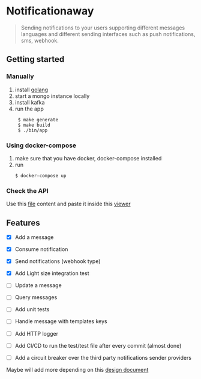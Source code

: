 # Notificationaway
> Sending notifications to your users supporting different messages languages and different sending interfaces such as push notifications, sms, webhook. 


## Getting started
### Manually
1. install [golang](https://golang.org/)
1. start a mongo instance locally
1. install kafka
1. run the app
   ```
    $ make generate
    $ make build
    $ ./bin/app 
   ```
### Using docker-compose
1. make sure that you have docker, docker-compose installed
1. run
   ```
   $ docker-compose up
   ```

### Check the API
Use this [file](https://github.com/amrHassanAbdallah/notificationaway/blob/master/api/api.yml) content and paste it inside this [viewer](https://editor.swagger.io/)


## Features
* [x] Add a message
* [x] Consume notification
* [x] Send notifications (webhook type)
* [x] Add Light size integration test
* [ ] Update a message
* [ ] Query messages
* [ ] Add unit tests
* [ ] Handle message with templates keys
* [ ] Add HTTP logger
* [ ] Add CI/CD to run the test/test file after every commit (almost done)
* [ ] Add a circuit breaker over the third party notifications sender providers


Maybe will add more depending on this [design document]()
  
